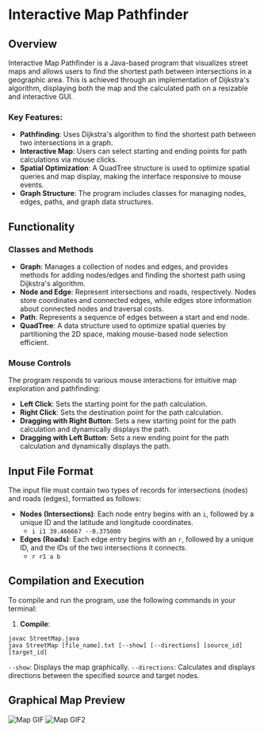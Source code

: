 # Interactive Map Pathfinder

## Overview
Interactive Map Pathfinder is a Java-based program that visualizes street maps and allows users to find the shortest path between intersections in a geographic area. This is achieved through an implementation of Dijkstra's algorithm, displaying both the map and the calculated path on a resizable and interactive GUI. 

### Key Features:
- **Pathfinding**: Uses Dijkstra's algorithm to find the shortest path between two intersections in a graph.
- **Interactive Map**: Users can select starting and ending points for path calculations via mouse clicks.
- **Spatial Optimization**: A QuadTree structure is used to optimize spatial queries and map display, making the interface responsive to mouse events.
- **Graph Structure**: The program includes classes for managing nodes, edges, paths, and graph data structures.

## Functionality

### Classes and Methods
- **Graph**: Manages a collection of nodes and edges, and provides methods for adding nodes/edges and finding the shortest path using Dijkstra's algorithm.
- **Node and Edge**: Represent intersections and roads, respectively. Nodes store coordinates and connected edges, while edges store information about connected nodes and traversal costs.
- **Path**: Represents a sequence of edges between a start and end node.
- **QuadTree**: A data structure used to optimize spatial queries by partitioning the 2D space, making mouse-based node selection efficient.

### Mouse Controls
The program responds to various mouse interactions for intuitive map exploration and pathfinding:

- **Left Click**: Sets the starting point for the path calculation.
- **Right Click**: Sets the destination point for the path calculation.
- **Dragging with Right Button**: Sets a new starting point for the path calculation and dynamically displays the path.
- **Dragging with Left Button**: Sets a new ending point for the path calculation and dynamically displays the path.

## Input File Format
The input file must contain two types of records for intersections (nodes) and roads (edges), formatted as follows:

- **Nodes (Intersections)**: Each node entry begins with an `i`, followed by a unique ID and the latitude and longitude coordinates.
  - `i i1 39.466667 --0.375000`
- **Edges (Roads)**: Each edge entry begins with an `r`, followed by a unique ID, and the IDs of the two intersections it connects.
  - `r r1 a b`


## Compilation and Execution

To compile and run the program, use the following commands in your terminal:

1. **Compile**:
 ```shell
 javac StreetMap.java
 java StreetMap [file_name].txt [--show] [--directions] [source_id] [target_id]
 ```
`--show`: Displays the map graphically.
`--directions`: Calculates and displays directions between the specified source and target nodes.

## Graphical Map Preview
![Map GIF](gifs/Monroe.gif)
![Map GIF2](gifs/NYSize.gif)
